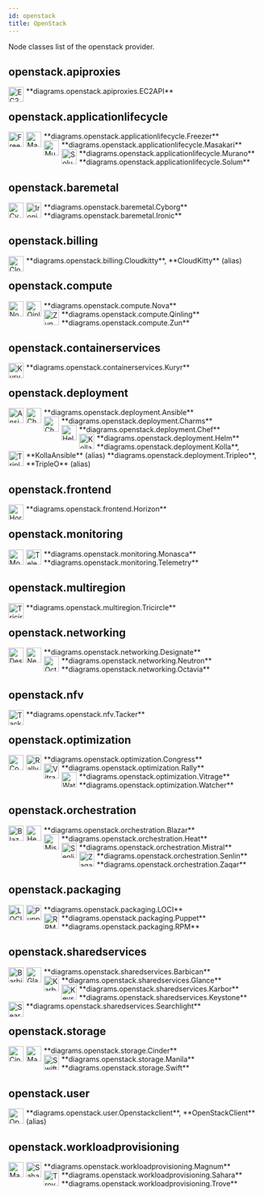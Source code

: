 ```yaml
---
id: openstack
title: OpenStack
---
```


Node classes list of the openstack provider.

## openstack.apiproxies


<img width="30" src="/img/resources/openstack/apiproxies/ec2api.png" alt="EC2API" style="float: left; padding-right: 5px;" >
**diagrams.openstack.apiproxies.EC2API**

## openstack.applicationlifecycle


<img width="30" src="/img/resources/openstack/applicationlifecycle/freezer.png" alt="Freezer" style="float: left; padding-right: 5px;" >
**diagrams.openstack.applicationlifecycle.Freezer**

<img width="30" src="/img/resources/openstack/applicationlifecycle/masakari.png" alt="Masakari" style="float: left; padding-right: 5px;" >
**diagrams.openstack.applicationlifecycle.Masakari**

<img width="30" src="/img/resources/openstack/applicationlifecycle/murano.png" alt="Murano" style="float: left; padding-right: 5px;" >
**diagrams.openstack.applicationlifecycle.Murano**

<img width="30" src="/img/resources/openstack/applicationlifecycle/solum.png" alt="Solum" style="float: left; padding-right: 5px;" >
**diagrams.openstack.applicationlifecycle.Solum**

## openstack.baremetal


<img width="30" src="/img/resources/openstack/baremetal/cyborg.png" alt="Cyborg" style="float: left; padding-right: 5px;" >
**diagrams.openstack.baremetal.Cyborg**

<img width="30" src="/img/resources/openstack/baremetal/ironic.png" alt="Ironic" style="float: left; padding-right: 5px;" >
**diagrams.openstack.baremetal.Ironic**

## openstack.billing


<img width="30" src="/img/resources/openstack/billing/cloudkitty.png" alt="Cloudkitty" style="float: left; padding-right: 5px;" >
**diagrams.openstack.billing.Cloudkitty**, **CloudKitty** (alias)

## openstack.compute


<img width="30" src="/img/resources/openstack/compute/nova.png" alt="Nova" style="float: left; padding-right: 5px;" >
**diagrams.openstack.compute.Nova**

<img width="30" src="/img/resources/openstack/compute/qinling.png" alt="Qinling" style="float: left; padding-right: 5px;" >
**diagrams.openstack.compute.Qinling**

<img width="30" src="/img/resources/openstack/compute/zun.png" alt="Zun" style="float: left; padding-right: 5px;" >
**diagrams.openstack.compute.Zun**

## openstack.containerservices


<img width="30" src="/img/resources/openstack/containerservices/kuryr.png" alt="Kuryr" style="float: left; padding-right: 5px;" >
**diagrams.openstack.containerservices.Kuryr**

## openstack.deployment


<img width="30" src="/img/resources/openstack/deployment/ansible.png" alt="Ansible" style="float: left; padding-right: 5px;" >
**diagrams.openstack.deployment.Ansible**

<img width="30" src="/img/resources/openstack/deployment/charms.png" alt="Charms" style="float: left; padding-right: 5px;" >
**diagrams.openstack.deployment.Charms**

<img width="30" src="/img/resources/openstack/deployment/chef.png" alt="Chef" style="float: left; padding-right: 5px;" >
**diagrams.openstack.deployment.Chef**

<img width="30" src="/img/resources/openstack/deployment/helm.png" alt="Helm" style="float: left; padding-right: 5px;" >
**diagrams.openstack.deployment.Helm**

<img width="30" src="/img/resources/openstack/deployment/kolla.png" alt="Kolla" style="float: left; padding-right: 5px;" >
**diagrams.openstack.deployment.Kolla**, **KollaAnsible** (alias)

<img width="30" src="/img/resources/openstack/deployment/tripleo.png" alt="Tripleo" style="float: left; padding-right: 5px;" >
**diagrams.openstack.deployment.Tripleo**, **TripleO** (alias)

## openstack.frontend


<img width="30" src="/img/resources/openstack/frontend/horizon.png" alt="Horizon" style="float: left; padding-right: 5px;" >
**diagrams.openstack.frontend.Horizon**

## openstack.monitoring


<img width="30" src="/img/resources/openstack/monitoring/monasca.png" alt="Monasca" style="float: left; padding-right: 5px;" >
**diagrams.openstack.monitoring.Monasca**

<img width="30" src="/img/resources/openstack/monitoring/telemetry.png" alt="Telemetry" style="float: left; padding-right: 5px;" >
**diagrams.openstack.monitoring.Telemetry**

## openstack.multiregion


<img width="30" src="/img/resources/openstack/multiregion/tricircle.png" alt="Tricircle" style="float: left; padding-right: 5px;" >
**diagrams.openstack.multiregion.Tricircle**

## openstack.networking


<img width="30" src="/img/resources/openstack/networking/designate.png" alt="Designate" style="float: left; padding-right: 5px;" >
**diagrams.openstack.networking.Designate**

<img width="30" src="/img/resources/openstack/networking/neutron.png" alt="Neutron" style="float: left; padding-right: 5px;" >
**diagrams.openstack.networking.Neutron**

<img width="30" src="/img/resources/openstack/networking/octavia.png" alt="Octavia" style="float: left; padding-right: 5px;" >
**diagrams.openstack.networking.Octavia**

## openstack.nfv


<img width="30" src="/img/resources/openstack/nfv/tacker.png" alt="Tacker" style="float: left; padding-right: 5px;" >
**diagrams.openstack.nfv.Tacker**

## openstack.optimization


<img width="30" src="/img/resources/openstack/optimization/congress.png" alt="Congress" style="float: left; padding-right: 5px;" >
**diagrams.openstack.optimization.Congress**

<img width="30" src="/img/resources/openstack/optimization/rally.png" alt="Rally" style="float: left; padding-right: 5px;" >
**diagrams.openstack.optimization.Rally**

<img width="30" src="/img/resources/openstack/optimization/vitrage.png" alt="Vitrage" style="float: left; padding-right: 5px;" >
**diagrams.openstack.optimization.Vitrage**

<img width="30" src="/img/resources/openstack/optimization/watcher.png" alt="Watcher" style="float: left; padding-right: 5px;" >
**diagrams.openstack.optimization.Watcher**

## openstack.orchestration


<img width="30" src="/img/resources/openstack/orchestration/blazar.png" alt="Blazar" style="float: left; padding-right: 5px;" >
**diagrams.openstack.orchestration.Blazar**

<img width="30" src="/img/resources/openstack/orchestration/heat.png" alt="Heat" style="float: left; padding-right: 5px;" >
**diagrams.openstack.orchestration.Heat**

<img width="30" src="/img/resources/openstack/orchestration/mistral.png" alt="Mistral" style="float: left; padding-right: 5px;" >
**diagrams.openstack.orchestration.Mistral**

<img width="30" src="/img/resources/openstack/orchestration/senlin.png" alt="Senlin" style="float: left; padding-right: 5px;" >
**diagrams.openstack.orchestration.Senlin**

<img width="30" src="/img/resources/openstack/orchestration/zaqar.png" alt="Zaqar" style="float: left; padding-right: 5px;" >
**diagrams.openstack.orchestration.Zaqar**

## openstack.packaging


<img width="30" src="/img/resources/openstack/packaging/loci.png" alt="LOCI" style="float: left; padding-right: 5px;" >
**diagrams.openstack.packaging.LOCI**

<img width="30" src="/img/resources/openstack/packaging/puppet.png" alt="Puppet" style="float: left; padding-right: 5px;" >
**diagrams.openstack.packaging.Puppet**

<img width="30" src="/img/resources/openstack/packaging/rpm.png" alt="RPM" style="float: left; padding-right: 5px;" >
**diagrams.openstack.packaging.RPM**

## openstack.sharedservices


<img width="30" src="/img/resources/openstack/sharedservices/barbican.png" alt="Barbican" style="float: left; padding-right: 5px;" >
**diagrams.openstack.sharedservices.Barbican**

<img width="30" src="/img/resources/openstack/sharedservices/glance.png" alt="Glance" style="float: left; padding-right: 5px;" >
**diagrams.openstack.sharedservices.Glance**

<img width="30" src="/img/resources/openstack/sharedservices/karbor.png" alt="Karbor" style="float: left; padding-right: 5px;" >
**diagrams.openstack.sharedservices.Karbor**

<img width="30" src="/img/resources/openstack/sharedservices/keystone.png" alt="Keystone" style="float: left; padding-right: 5px;" >
**diagrams.openstack.sharedservices.Keystone**

<img width="30" src="/img/resources/openstack/sharedservices/searchlight.png" alt="Searchlight" style="float: left; padding-right: 5px;" >
**diagrams.openstack.sharedservices.Searchlight**

## openstack.storage


<img width="30" src="/img/resources/openstack/storage/cinder.png" alt="Cinder" style="float: left; padding-right: 5px;" >
**diagrams.openstack.storage.Cinder**

<img width="30" src="/img/resources/openstack/storage/manila.png" alt="Manila" style="float: left; padding-right: 5px;" >
**diagrams.openstack.storage.Manila**

<img width="30" src="/img/resources/openstack/storage/swift.png" alt="Swift" style="float: left; padding-right: 5px;" >
**diagrams.openstack.storage.Swift**

## openstack.user


<img width="30" src="/img/resources/openstack/user/openstackclient.png" alt="Openstackclient" style="float: left; padding-right: 5px;" >
**diagrams.openstack.user.Openstackclient**, **OpenStackClient** (alias)

## openstack.workloadprovisioning


<img width="30" src="/img/resources/openstack/workloadprovisioning/magnum.png" alt="Magnum" style="float: left; padding-right: 5px;" >
**diagrams.openstack.workloadprovisioning.Magnum**

<img width="30" src="/img/resources/openstack/workloadprovisioning/sahara.png" alt="Sahara" style="float: left; padding-right: 5px;" >
**diagrams.openstack.workloadprovisioning.Sahara**

<img width="30" src="/img/resources/openstack/workloadprovisioning/trove.png" alt="Trove" style="float: left; padding-right: 5px;" >
**diagrams.openstack.workloadprovisioning.Trove**
